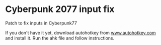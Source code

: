# Cyberpunk 2077 input fix

Patch to fix inputs in Cyberpunk77

If you don't have it yet, download autohotkey from www.autohotkey.com and install it.
Run the ahk file and follow instructions.
